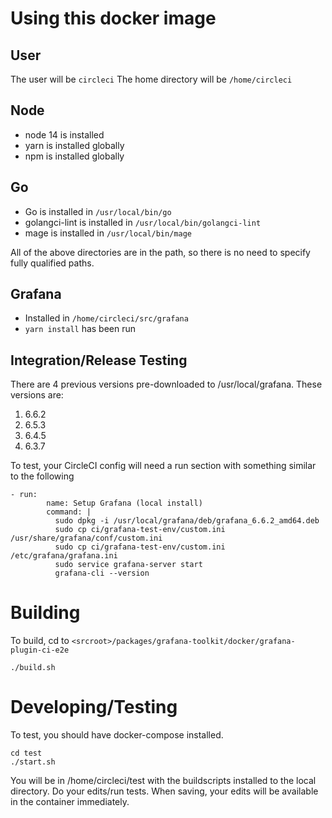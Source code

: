 # Using this docker image

## User

The user will be `circleci`
The home directory will be `/home/circleci`

## Node

- node 14 is installed
- yarn is installed globally
- npm is installed globally

## Go

- Go is installed in `/usr/local/bin/go`
- golangci-lint is installed in `/usr/local/bin/golangci-lint`
- mage is installed in `/usr/local/bin/mage`

All of the above directories are in the path, so there is no need to specify fully qualified paths.

## Grafana

- Installed in `/home/circleci/src/grafana`
- `yarn install` has been run

## Integration/Release Testing

There are 4 previous versions pre-downloaded to /usr/local/grafana. These versions are:

1. 6.6.2
2. 6.5.3
3. 6.4.5
4. 6.3.7

To test, your CircleCI config will need a run section with something similar to the following

```
- run:
        name: Setup Grafana (local install)
        command: |
          sudo dpkg -i /usr/local/grafana/deb/grafana_6.6.2_amd64.deb
          sudo cp ci/grafana-test-env/custom.ini /usr/share/grafana/conf/custom.ini
          sudo cp ci/grafana-test-env/custom.ini /etc/grafana/grafana.ini
          sudo service grafana-server start
          grafana-cli --version
```

# Building

To build, cd to `<srcroot>/packages/grafana-toolkit/docker/grafana-plugin-ci-e2e`

```
./build.sh
```

# Developing/Testing

To test, you should have docker-compose installed.

```
cd test
./start.sh
```

You will be in /home/circleci/test with the buildscripts installed to the local directory.
Do your edits/run tests. When saving, your edits will be available in the container immediately.
